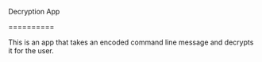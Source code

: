 Decryption App

==========

This is an app that takes an encoded command line message and decrypts it for
the user.
